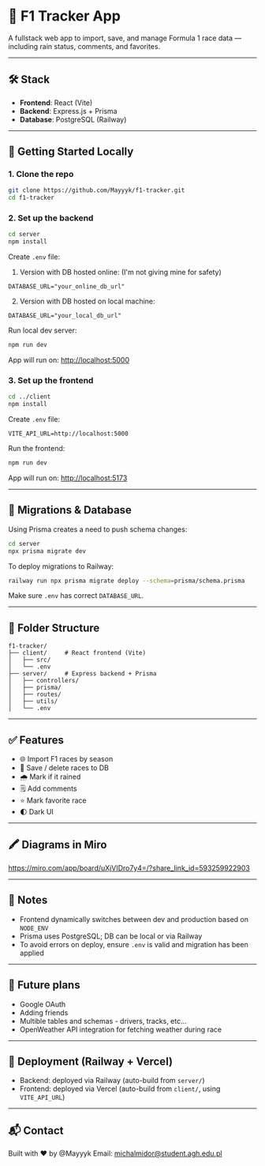 # 🏁 F1 Tracker App

A fullstack web app to import, save, and manage Formula 1 race data — including rain status, comments, and favorites.

---

## 🛠 Stack

- **Frontend**: React (Vite)  
- **Backend**: Express.js + Prisma  
- **Database**: PostgreSQL (Railway)

---

## 🚀 Getting Started Locally

### 1. Clone the repo

```bash
git clone https://github.com/Mayyyk/f1-tracker.git
cd f1-tracker
```

### 2. Set up the backend

```bash
cd server
npm install
```

Create `.env` file:

1) Version with DB hosted online: (I'm not giving mine for safety)

```env
DATABASE_URL="your_online_db_url"
```

2) Version with DB hosted on local machine:

```env
DATABASE_URL="your_local_db_url"
```


Run local dev server:

```bash
npm run dev
```

App will run on: [http://localhost:5000](http://localhost:5000)

### 3. Set up the frontend

```bash
cd ../client
npm install
```

Create `.env` file:

```env
VITE_API_URL=http://localhost:5000
```

Run the frontend:

```bash
npm run dev
```

App will run on: [http://localhost:5173](http://localhost:5173)

---

## 💾 Migrations & Database

Using Prisma creates a need to push schema changes:

```bash
cd server
npx prisma migrate dev
```

To deploy migrations to Railway:

```bash
railway run npx prisma migrate deploy --schema=prisma/schema.prisma
```

Make sure `.env` has correct `DATABASE_URL`.

---

## 📂 Folder Structure

```
f1-tracker/
├── client/     # React frontend (Vite)
│   ├── src/
│   └── .env
├── server/     # Express backend + Prisma
│   ├── controllers/
│   ├── prisma/
│   ├── routes/
│   ├── utils/
│   └── .env
```

---

## ✅ Features

- 🌐 Import F1 races by season  
- 💾 Save / delete races to DB  
- 🌧️ Mark if it rained  
- 🗒️ Add comments  
- ⭐ Mark favorite race  
- 🌓 Dark UI

---

## 🖍️ Diagrams in Miro

https://miro.com/app/board/uXjVIDro7y4=/?share_link_id=593259922903

---

## 🧠 Notes

- Frontend dynamically switches between dev and production based on `NODE_ENV`
- Prisma uses PostgreSQL; DB can be local or via Railway
- To avoid errors on deploy, ensure `.env` is valid and migration has been applied

---

## 📓 Future plans

- Google OAuth
- Adding friends
- Multible tables and schemas - drivers, tracks, etc...
- OpenWeather API integration for fetching weather during race

---

## 🔗 Deployment (Railway + Vercel)

- Backend: deployed via Railway (auto-build from `server/`)
- Frontend: deployed via Vercel (auto-build from `client/`, using `VITE_API_URL`)

---

## 📬 Contact

Built with ❤️ by @Mayyyk
Email: michalmidor@student.agh.edu.pl


